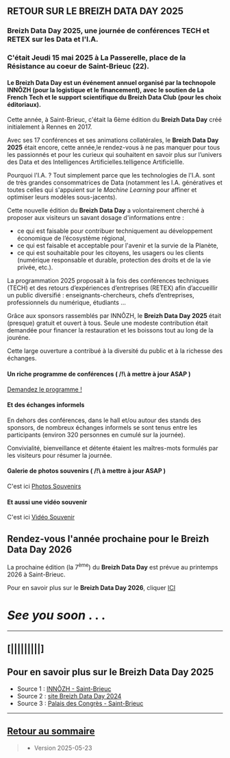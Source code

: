 ## RETOUR SUR LE BREIZH DATA DAY 2025


### Breizh Data Day 2025, une journée de conférences TECH et RETEX sur les Data et l'I.A. 
### C'était Jeudi 15 mai 2025 à La Passerelle, place de la Résistance au coeur de Saint-Brieuc (22).

#### Le Breizh Data Day est un événement annuel organisé par la technopole INNÔZH (pour la logistique et le financement), avec le soutien de La French Tech et le support scientifique du Breizh Data Club (pour les choix éditoriaux).

Cette année, à Saint-Brieuc, c'était la 6ème édition du **Breizh Data Day** créé initialement à Rennes en 2017. 

Avec ses 17 conférences et ses animations collatérales, le **Breizh Data Day 2025** était encore, cette année,le rendez-vous à ne pas manquer pour tous les passionnés et pour les curieux qui souhaitent en savoir plus sur l’univers des Data et des Intelligences Artificielles.telligence Artificiellle.

Pourquoi l'I.A. ? Tout simplement parce que les technologies de l'I.A. sont de très grandes consommatrices de Data (notamment les I.A. génératives et toutes celles qui s'appuient sur le _Machine Learning_ pour affiner et optimiser leurs modèles sous-jacents).

Cette nouvelle édition du **Breizh Data Day** a volontairement cherché à proposer aux visiteurs un savant dosage d'informations entre :
- ce qui est faisable pour contribuer techniquement au développement économique de l’écosystème régional,
- ce qui est faisable et acceptable pour l'avenir et la survie de la Planète,
- ce qui est souhaitable pour les citoyens, les usagers ou les clients (numérique responsable et durable, protection des droits et de la vie privée, etc.).

La programmation 2025 proposait à la fois des conférences techniques (TECH) et des retours d’expériences d’entreprises (RETEX) afin d’accueillir un public diversifié : enseignants-chercheurs, chefs d’entreprises, professionnels du
numérique, étudiants … 

Grâce aux sponsors rassemblés par INNÔZH, le **Breizh Data Day 2025** était (presque) gratuit et ouvert à tous. Seule une modeste contribution était demandée pour financer la restauration et les boissons tout au long de la jouréne.

Cette large ouverture a contribué à la diversité du public et à la richesse des échanges. 


>

#### Un riche programme de conférences  ( /!\  à mettre à jour ASAP )

[Demandez le programme !](../illustrim/PDFfiles/Programme_BDD2024-OK2.pdf)


>

#### Et des échanges informels 

En dehors des conférences, dans le hall et/ou autour des stands des sponsors, de nombreux échanges informels se sont tenus entre les participants (environ 320 personnes en cumulé sur la journée).

Convivialité, bienveillance et détente étaient les maîtres-mots formulés par les visiteurs pour résumer la journée.

#### Galerie de photos souvenirs   ( /!\  à mettre à jour ASAP )
C'est ici [Photos Souvenirs](../Binder/File_BDD2025photos)



#### Et aussi une vidéo souvenir 
C'est ici [Vidéo Souvenir](https://youtu.be/oIBDLMm7fyQ)

## Rendez-vous l'année prochaine pour le Breizh Data Day 2026 

La prochaine édition (la 7<sup>ème</sup>) du **Breizh Data Day** est prévue au printemps 2026 à Saint-Brieuc. 

Pour en savoir plus sur le **Breizh Data Day 2026**, cliquer [ICI](https://breizhdataday.innozh.fr/)

#  _See you soon_ . . .

 
---

## [|||||||||] 
>
## Pour en savoir plus sur le Breizh Data Day 2025

- Source 1 : [INNÔZH - Saint-Brieuc](https://www.innozh.fr/innozh/qui-sommes-nous-2/)
- Source 2 : [site Breizh Data Day 2024](https://breizhdataday.innozh.fr/)
- Source 3 : [Palais des Congrès - Saint-Brieuc](https://www.saintbrieucexpocongres.com/)
  
---

## [Retour au sommaire](https://dcn-prof.github.io/breizhdataclub/)
  
>

>  *  Version 2025-05-23
>    
